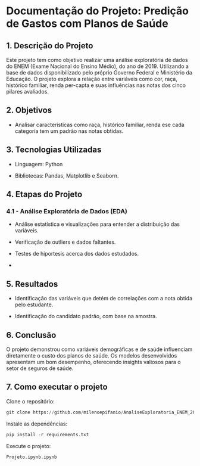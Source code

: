 # Documentação do Projeto: Predição de Gastos com Planos de Saúde

## 1. Descrição do Projeto

Este projeto tem como objetivo realizar uma análise exploratória de dados do ENEM (Exame Nacional do Ensino Médio), do ano de 2019. Utilizando a base de dados disponibilizado pelo próprio Governo Federal e Ministério da Educação. O projeto explora a relação entre variáveis como cor, raça, histórico familiar, renda per-capta e suas influências nas notas dos cinco pilares avaliados.

## 2. Objetivos

- Analisar características como raça, histórico familiar, renda ese cada categoria tem um padrão nas notas obtidas.


## 3. Tecnologias Utilizadas

- Linguagem: Python

- Bibliotecas: Pandas, Matplotlib e Seaborn.

## 4. Etapas do Projeto

### 4.1 - Análise Exploratória de Dados (EDA)

- Análise estatística e visualizações para entender a distribuição das variáveis.

- Verificação de outliers e dados faltantes.

- Testes de hiportesis acerca dos dados estudados.

- 

## 5. Resultados

- Identificação das variáveis que detém de correlações com a nota obtida pelo estudante.

- Identificação do candidato padrão, com base na amostra.

## 6. Conclusão

O projeto demonstrou como variáveis demográficas e de saúde influenciam diretamente o custo dos planos de saúde. Os modelos desenvolvidos apresentam um bom desempenho, oferecendo insights valiosos para o setor de seguros de saúde.


## 7. Como executar o projeto

Clone o repositório:
```python
git clone https://github.com/milenoepifanio/AnaliseExploratoria_ENEM_2019
```
Instale as dependências:
```python
pip install -r requirements.txt
```
Execute o projeto:
```python
Projeto.ipynb.ipynb
```
